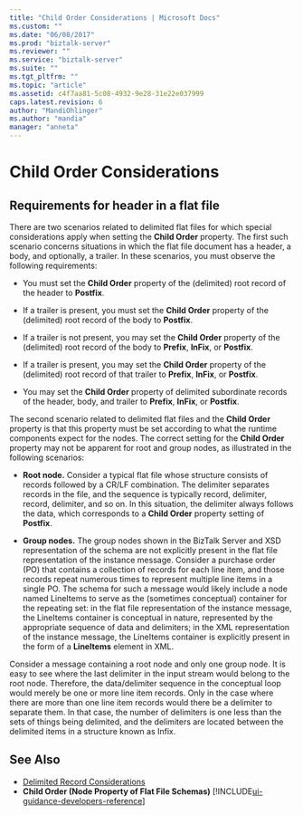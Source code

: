 ```yaml
---
title: "Child Order Considerations | Microsoft Docs"
ms.custom: ""
ms.date: "06/08/2017"
ms.prod: "biztalk-server"
ms.reviewer: ""
ms.service: "biztalk-server"
ms.suite: ""
ms.tgt_pltfrm: ""
ms.topic: "article"
ms.assetid: c4f7aa81-5c08-4932-9e28-31e22e037999
caps.latest.revision: 6
author: "MandiOhlinger"
ms.author: "mandia"
manager: "anneta"
---
```

# Child Order Considerations

## Requirements for header in a flat file
There are two scenarios related to delimited flat files for which special considerations apply when setting the **Child Order** property. The first such scenario concerns situations in which the flat file document has a header, a body, and optionally, a trailer. In these scenarios, you must observe the following requirements:  
  
-   You must set the **Child Order** property of the (delimited) root record of the header to **Postfix**.  
  
-   If a trailer is present, you must set the **Child Order** property of the (delimited) root record of the body to **Postfix**.  
  
-   If a trailer is not present, you may set the **Child Order** property of the (delimited) root record of the body to **Prefix**, **InFix**, or **Postfix**.  
  
-   If a trailer is present, you may set the **Child Order** property of the (delimited) root record of that trailer to **Prefix**, **InFix**, or **Postfix**.  
  
-   You may set the **Child Order** property of delimited subordinate records of the header, body, and trailer to **Prefix**, **InFix**, or **Postfix**.  
  
 The second scenario related to delimited flat files and the **Child Order** property is that this property must be set according to what the runtime components expect for the nodes. The correct setting for the **Child Order** property may not be apparent for root and group nodes, as illustrated in the following scenarios:  
  
-   **Root node.** Consider a typical flat file whose structure consists of records followed by a CR/LF combination. The delimiter separates records in the file, and the sequence is typically record, delimiter, record, delimiter, and so on. In this situation, the delimiter always follows the data, which corresponds to a **Child Order** property setting of **Postfix**.  
  
-   **Group nodes.** The group nodes shown in the BizTalk Server and XSD representation of the schema are not explicitly present in the flat file representation of the instance message. Consider a purchase order (PO) that contains a collection of records for each line item, and those records repeat numerous times to represent multiple line items in a single PO. The schema for such a message would likely include a node named LineItems to serve as the (sometimes conceptual) container for the repeating set: in the flat file representation of the instance message, the LineItems container is conceptual in nature, represented by the appropriate sequence of data and delimiters; in the XML representation of the instance message, the LineItems container is explicitly present in the form of a **LineItems** element in XML.  
  
 Consider a message containing a root node and only one group node. It is easy to see where the last delimiter in the input stream would belong to the root node. Therefore, the data/delimiter sequence in the conceptual loop would merely be one or more line item records. Only in the case where there are more than one line item records would there be a delimiter to separate them. In that case, the number of delimiters is one less than the sets of things being delimited, and the delimiters are located between the delimited items in a structure known as Infix.  
  
## See Also  
-  [Delimited Record Considerations](../core/delimited-record-considerations.md)   
-  **Child Order (Node Property of Flat File Schemas)** [!INCLUDE[ui-guidance-developers-reference](../includes/ui-guidance-developers-reference.md)]